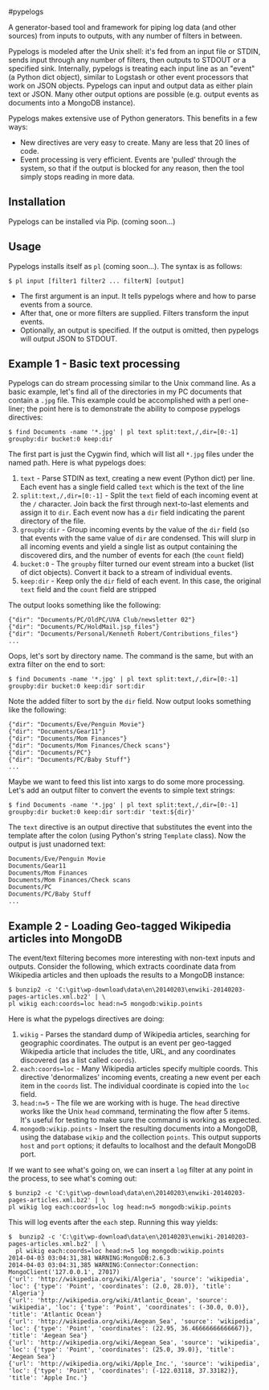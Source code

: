 #pypelogs

A generator-based tool and framework for piping log data (and other sources) from inputs to outputs,
with any number of filters in between.

Pypelogs is modeled after the Unix shell: it's fed from an input file or STDIN, sends input through any number
of filters, then outputs to STDOUT or a specified sink. Internally, pypelogs is treating each input line
as an "event" (a Python dict object), similar to Logstash or other event processors that work on JSON objects.
Pypelogs can input and output data as either plain text or JSON.  Many other output options are possible
(e.g. output events as documents into a MongoDB instance).

Pypelogs makes extensive use of Python generators.  This benefits in a few ways:
* New directives are very easy to create.  Many are less that 20 lines of code.
* Event processing is very efficient.  Events are 'pulled' through the system, so that if the
output is blocked for any reason, then the tool simply stops reading in more data.

## Installation

Pypelogs can be installed via Pip. (coming soon...)

## Usage

Pypelogs installs itself as `pl` (coming soon...).  The syntax is as follows:

    $ pl input [filter1 filter2 ... filterN] [output]

* The first argument is an input.  It tells pypelogs where and how to parse events from a source.
* After that, one or more filters are supplied.  Filters transform the input events.
* Optionally, an output is specified.  If the output is omitted, then pypelogs will output JSON to STDOUT.

## Example 1 - Basic text processing

Pypelogs can do stream processing similar to the Unix command line.
As a basic example, let's find all of the directories in my PC documents that contain a `.jpg` file.
This example could be accomplished with a perl one-liner; the point here is to demonstrate the
ability to compose pypelogs directives:

    $ find Documents -name '*.jpg' | pl text split:text,/,dir=[0:-1] groupby:dir bucket:0 keep:dir

The first part is just the Cygwin find, which will list all `*.jpg` files under the named path.  Here is
what pypelogs does:

1. `text` - Parse STDIN as text, creating a new event (Python dict) per line.  Each event has a single field
   called `text` which is the text of the line
1. `split:text,/,dir=[0:-1]` - Split the `text` field of each incoming event at the `/` character.  Join back
   the first through next-to-last elements and assign it to `dir`.  Each event now has a `dir` field indicating
   the parent directory of the file.
1. `groupby:dir` - Group incoming events by the value of the `dir` field (so that events with the same value
   of `dir` are condensed.  This will slurp in all incoming events and yield a single list as output containing
   the discovered dirs, and the number of events for each (the `count` field)
1. `bucket:0` - The `groupby` filter turned our event stream into a bucket (list of dict objects).  Convert
   it back to a stream of individual events.
1. `keep:dir` - Keep only the `dir` field of each event.  In this case, the original `text` field and the `count`
   field are stripped

The output looks something like the following:

    {"dir": "Documents/PC/OldPC/UVA Club/newsletter 02"}
    {"dir": "Documents/PC/HoldMail.jsp_files"}
    {"dir": "Documents/Personal/Kenneth Robert/Contributions_files"}
    ...

Oops, let's sort by directory name.  The command is the same, but with an extra filter on the end to sort:

    $ find Documents -name '*.jpg' | pl text split:text,/,dir=[0:-1] groupby:dir bucket:0 keep:dir sort:dir

Note the added filter to sort by the `dir` field.  Now output looks something like the following:

    {"dir": "Documents/Eve/Penguin Movie"}
    {"dir": "Documents/Gear11"}
    {"dir": "Documents/Mom Finances"}
    {"dir": "Documents/Mom Finances/Check scans"}
    {"dir": "Documents/PC"}
    {"dir": "Documents/PC/Baby Stuff"}
    ...

Maybe we want to feed this list into xargs to do some more processing.  Let's add an output filter to convert
the events to simple text strings:

    $ find Documents -name '*.jpg' | pl text split:text,/,dir=[0:-1] groupby:dir bucket:0 keep:dir sort:dir 'text:${dir}'

The `text` directive is an output directive that substitutes the event into the template after the colon (using
Python's string `Template` class).  Now the output is just unadorned text:

    Documents/Eve/Penguin Movie
    Documents/Gear11
    Documents/Mom Finances
    Documents/Mom Finances/Check scans
    Documents/PC
    Documents/PC/Baby Stuff
    ...

## Example 2 - Loading Geo-tagged Wikipedia articles into MongoDB

The event/text filtering becomes more interesting with non-text inputs and outputs.  Consider the following,
which extracts coordinate data from Wikipedia articles and then uploads the results to a MongoDB instance:

    $ bunzip2 -c 'C:\git\wp-download\data\en\20140203\enwiki-20140203-pages-articles.xml.bz2' | \
    pl wikig each:coords=loc head:n=5 mongodb:wikip.points

Here is what the pypelogs directives are doing:

1. `wikig` - Parses the standard dump of Wikipedia articles, searching for geographic coordinates.  The output is an event
   per geo-tagged Wikipedia article that includes the title, URL, and any coordinates discovered (as a list called `coords`).
1. `each:coords=loc` - Many Wikipedia articles specify multiple coords.  This directive 'denormalizes' incoming
   events, creating a new event per each item in the `coords` list.  The individual coordinate is copied into the `loc` field.
1. `head:n=5` - The file we are working with is huge.  The `head` directive works like the Unix `head` command,
   terminating the flow after 5 items.  It's useful for testing to make sure the command is working as expected.
1. `mongodb:wikip.points` - Insert the resulting documents into a MongoDB, using the database `wikip` and the
   collection `points`.  This output supports `host` and `port` options; it defaults to localhost and the default
   MongoDB port.

If we want to see what's going on, we can insert a `log` filter at any point in the process, to see what's
coming out:

    $ bunzip2 -c 'C:\git\wp-download\data\en\20140203\enwiki-20140203-pages-articles.xml.bz2' | \
    pl wikig log each:coords=loc log head:n=5 mongodb:wikip.points

This will log events after the `each` step.  Running this way yields:

    $  bunzip2 -c 'C:\git\wp-download\data\en\20140203\enwiki-20140203-pages-articles.xml.bz2' | \
      pl wikig each:coords=loc head:n=5 log mongodb:wikip.points
    2014-04-03 03:04:31,381 WARNING:MongoDB:2.6.3
    2014-04-03 03:04:31,385 WARNING:Connector:Connection: MongoClient('127.0.0.1', 27017)
    {'url': 'http://wikipedia.org/wiki/Algeria', 'source': 'wikipedia', 'loc': {'type': 'Point', 'coordinates': (2.0, 28.0)}, 'title': 'Algeria'}
    {'url': 'http://wikipedia.org/wiki/Atlantic_Ocean', 'source': 'wikipedia', 'loc': {'type': 'Point', 'coordinates': (-30.0, 0.0)}, 'title': 'Atlantic Ocean'}
    {'url': 'http://wikipedia.org/wiki/Aegean_Sea', 'source': 'wikipedia', 'loc': {'type': 'Point', 'coordinates': (22.95, 36.46666666666667)}, 'title': 'Aegean Sea'}
    {'url': 'http://wikipedia.org/wiki/Aegean_Sea', 'source': 'wikipedia', 'loc': {'type': 'Point', 'coordinates': (25.0, 39.0)}, 'title': 'Aegean Sea'}
    {'url': 'http://wikipedia.org/wiki/Apple_Inc.', 'source': 'wikipedia', 'loc': {'type': 'Point', 'coordinates': (-122.03118, 37.33182)}, 'title': 'Apple Inc.'}

